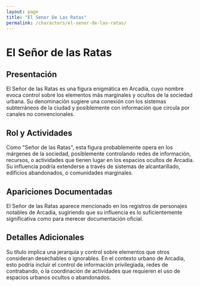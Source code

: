 ```yaml
---
layout: page
title: "El Senor De Las Ratas"
permalink: /characters/el-senor-de-las-ratas/
---
```


# El Señor de las Ratas

## Presentación
El Señor de las Ratas es una figura enigmática en Arcadia, cuyo nombre evoca control sobre los elementos más marginales y ocultos de la sociedad urbana. Su denominación sugiere una conexión con los sistemas subterráneos de la ciudad y posiblemente con información que circula por canales no convencionales.

## Rol y Actividades
Como "Señor de las Ratas", esta figura probablemente opera en los márgenes de la sociedad, posiblemente controlando redes de información, recursos, o actividades que tienen lugar en los espacios ocultos de Arcadia. Su influencia podría extenderse a través de sistemas de alcantarillado, edificios abandonados, o comunidades marginales.

## Apariciones Documentadas
El Señor de las Ratas aparece mencionado en los registros de personajes notables de Arcadia, sugiriendo que su influencia es lo suficientemente significativa como para merecer documentación oficial.

## Detalles Adicionales
Su título implica una jerarquía y control sobre elementos que otros consideran desechables o ignorables. En el contexto urbano de Arcadia, esto podría incluir el control de información privilegiada, redes de contrabando, o la coordinación de actividades que requieren el uso de espacios urbanos ocultos o abandonados.